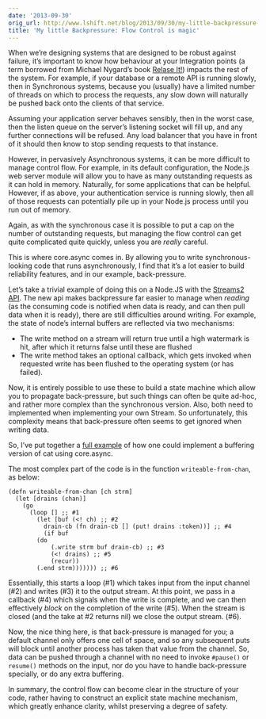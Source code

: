 ```yaml
---
date: '2013-09-30'
orig_url: http://www.lshift.net/blog/2013/09/30/my-little-backpressure-flow-control-is-magic
title: 'My little Backpressure: Flow Control is magic'
---
```

<div class="content" html="http://www.w3.org/1999/xhtml">

When we’re designing systems that are designed to be robust against
failure, it’s important to know how behaviour at your Integration points
(a term borrowed from Michael Nygard’s book [Relase
It!](http://pragprog.com/book/mnee/release-it)) impacts the rest of the
system. For example, if your database or a remote API is running slowly,
then in Synchronous systems, because you (usually) have a limited number
of threads on which to process the requests, any slow down will
naturally be pushed back onto the clients of that service.

<span id="more-1996"></span>

Assuming your application server behaves sensibly, then in the worst
case, then the listen queue on the server’s listening socket will fill
up, and any further connections will be refused. Any load balancer that
you have in front of it should then know to stop sending requests to
that instance.

However, in pervasively Asynchronous systems, it can be more difficult
to manage control flow. For example, in its default configuration, the
Node.js web server module will allow you to have as many outstanding
requests as it can hold in memory. Naturally, for some applications that
can be helpful. However, if as above, your authentication service is
running slowly, then all of those requests can potentially pile up in
your Node.js process until you run out of memory.

Again, as with the synchronous case it is possible to put a cap on the
number of outstanding requests, but managing the flow control can get
quite complicated quite quickly, unless you are *really* careful.

This is where core.async comes in. By allowing you to write
synchronous-looking code that runs asynchronously, I find that it’s a
lot easier to build reliability features, and in our example,
back-pressure.

Let’s take a trivial example of doing this on a Node.JS with the
[Streams2 API](http://blog.nodejs.org/2012/12/20/streams2/). The new api
makes backpressure far easier to manage when *reading* (as the consuming
code is notified when data is ready, and can then pull data when it is
ready), there are still difficulties around writing. For example, the
state of node’s internal buffers are reflected via two mechanisms:

-   The write method on a stream will return true until a high watermark
    is hit, after which it returns false until these are flushed
-   The write method takes an optional callback, which gets invoked when
    requested write has been flushed to the operating system (or
    has failed).

Now, it is entirely possible to use these to build a state machine which
allow you to propagate back-pressure, but such things can often be quite
ad-hoc, and rather more complex than the synchronous version. Also, both
need to implemented when implementing your own Stream. So unfortunately,
this complexity means that back-pressure often seems to get ignored when
writing data.

So, I’ve put together a [full
example](https://gist.github.com/cstorey/6751325) of how one could
implement a buffering version of cat using core.async.

The most complex part of the code is in the function
`writeable-from-chan`, as below:

    (defn writeable-from-chan [ch strm]
      (let [drains (chan)]
        (go
          (loop [] ;; #1
            (let [buf (<! ch) ;; #2
              drain-cb (fn drain-cb [] (put! drains :token))] ;; #4
              (if buf
            (do 
                (.write strm buf drain-cb) ;; #3
                (<! drains) ;; #5
                (recur))
            (.end strm))))))) ;; #6

Essentially, this starts a loop (\#1) which takes input from the input
channel (\#2) and writes (\#3) it to the output stream. At this point,
we pass in a callback (\#4) which signals when the write is complete,
and we can then effectively *block* on the completion of the write
(\#5). When the stream is closed (and the take at \#2 returns nil) we
close the output stream. (\#6).

Now, the nice thing here, is that back-pressure is managed for you; a
default channel only offers one cell of space, and so any subsequent
puts will block until another process has taken that value from the
channel. So, data can be pushed through a channel with no need to invoke
`#pause()` or `resume()` methods on the input, nor do you have to handle
back-pressure specially, or do any extra buffering.

In summary, the control flow can become clear in the structure of your
code, rather having to construct an explicit state machine mechanism,
which greatly enhance clarity, whilst preserving a degree of safety.

</div>
